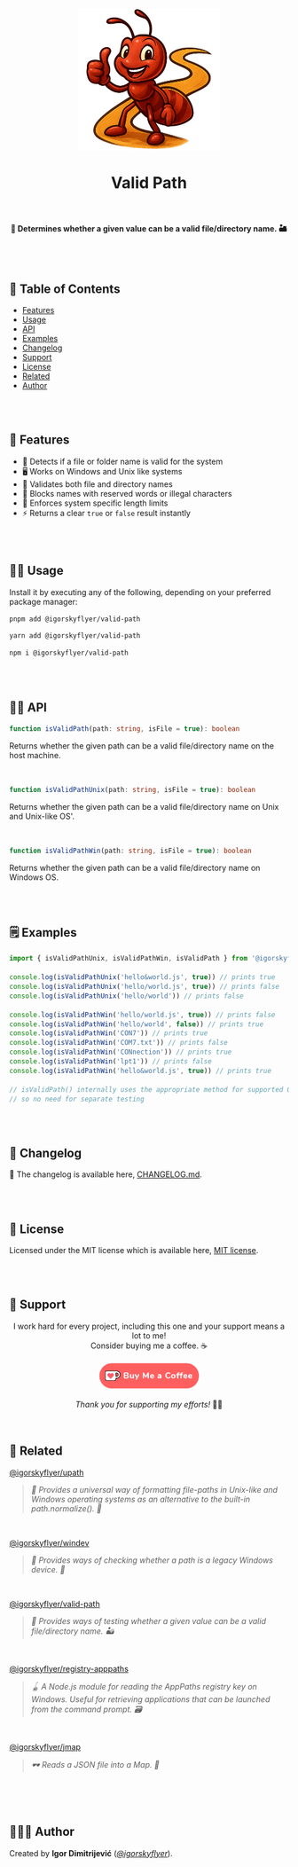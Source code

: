 <div align="center">
  <img src="https://raw.githubusercontent.com/igorskyflyer/npm-valid-path/main/media/valid-path.png" alt="Icon of Valid Path" width="256" height="256">
  <h1>Valid Path</h1>
</div>

<br>

<h4 align="center">
  🧰 Determines whether a given value can be a valid file/directory name. 🏜
</h4>

<br>
<br>

## 📃 Table of Contents

- [Features](#-features)
- [Usage](#-usage)
- [API](#-api)
- [Examples](#️-examples)
- [Changelog](#-changelog)
- [Support](#-support)
- [License](#-license)
- [Related](#-related)
- [Author](#-author)

<br>
<br>

## 🤖 Features

- 🧠 Detects if a file or folder name is valid for the system
- 🖥 Works on Windows and Unix like systems
- 🎯 Validates both file and directory names
- 🚫 Blocks names with reserved words or illegal characters
- 📏 Enforces system specific length limits
- ⚡ Returns a clear `true` or `false` result instantly

<br>
<br>

## 🕵🏼 Usage

Install it by executing any of the following, depending on your preferred package manager:

```bash
pnpm add @igorskyflyer/valid-path
```

```bash
yarn add @igorskyflyer/valid-path
```

```bash
npm i @igorskyflyer/valid-path
```

<br>
<br>

## 🤹🏼 API

```ts
function isValidPath(path: string, isFile = true): boolean
```

Returns whether the given path can be a valid file/directory name on the host machine.

<br>

```ts
function isValidPathUnix(path: string, isFile = true): boolean
```

Returns whether the given path can be a valid file/directory name on Unix and Unix-like OS'.

<br>

```ts
function isValidPathWin(path: string, isFile = true): boolean
```

Returns whether the given path can be a valid file/directory name on Windows OS.

<br>
<br>

## 🗒️ Examples

```ts
import { isValidPathUnix, isValidPathWin, isValidPath } from '@igorskyflyer/valid-path'

console.log(isValidPathUnix('hello&world.js', true)) // prints true
console.log(isValidPathUnix('hello/world.js', true)) // prints false
console.log(isValidPathUnix('hello/world')) // prints false

console.log(isValidPathWin('hello/world.js', true)) // prints false
console.log(isValidPathWin('hello/world', false)) // prints true
console.log(isValidPathWin('CON7')) // prints true
console.log(isValidPathWin('COM7.txt')) // prints false
console.log(isValidPathWin('CONnection')) // prints true
console.log(isValidPathWin('lpt1')) // prints false
console.log(isValidPathWin('hello&world.js', true)) // prints true

// isValidPath() internally uses the appropriate method for supported OS' (Unix-like and Windows)
// so no need for separate testing
```

<br>
<br>

## 📝 Changelog

📑 The changelog is available here, [CHANGELOG.md](https://github.com/igorskyflyer/npm-valid-path/blob/main/CHANGELOG.md).

<br>
<br>

## 🪪 License

Licensed under the MIT license which is available here, [MIT license](https://github.com/igorskyflyer/npm-valid-path/blob/main/LICENSE).

<br>
<br>

## 💖 Support

<div align="center">
  I work hard for every project, including this one and your support means a lot to me!
  <br>
  Consider buying me a coffee. ☕
  <br>
  <br>
  <a href="https://ko-fi.com/igorskyflyer" target="_blank"><img src="https://raw.githubusercontent.com/igorskyflyer/igorskyflyer/main/assets/ko-fi.png" alt="Donate to igorskyflyer" width="180" height="46"></a>
  <br>
  <br>
  <em>Thank you for supporting my efforts!</em> 🙏😊
</div>

<br>
<br>

## 🧬 Related

[@igorskyflyer/upath](https://www.npmjs.com/package/@igorskyflyer/upath)

> _🎍 Provides a universal way of formatting file-paths in Unix-like and Windows operating systems as an alternative to the built-in path.normalize(). 🧬_

<br>

[@igorskyflyer/windev](https://www.npmjs.com/package/@igorskyflyer/windev)

> _🍃 Provides ways of checking whether a path is a legacy Windows device. 💾_

<br>

[@igorskyflyer/valid-path](https://www.npmjs.com/package/@igorskyflyer/valid-path)

> _🧰 Provides ways of testing whether a given value can be a valid file/directory name. 🏜_

<br>

[@igorskyflyer/registry-apppaths](https://www.npmjs.com/package/@igorskyflyer/registry-apppaths)

> _🪀 A Node.js module for reading the AppPaths registry key on Windows. Useful for retrieving applications that can be launched from the command prompt. 🗃_

<br>

[@igorskyflyer/jmap](https://www.npmjs.com/package/@igorskyflyer/jmap)

> _🕶️ Reads a JSON file into a Map. 🌻_

<br>
<br>
<br>

## 👨🏻‍💻 Author
Created by **Igor Dimitrijević** ([*@igorskyflyer*](https://github.com/igorskyflyer/)).
